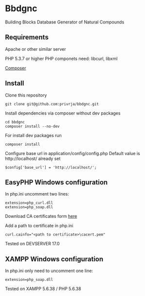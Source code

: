 # Bbdgnc
Building Blocks Database Generator of Natural Compounds

## Requirements
Apache or other similar server

PHP 5.3.7 or higher
PHP componets need: libcurl, libxml

[Composer](https://getcomposer.org/download/)

## Install
Clone this repository
    
    git clone git@github.com:privrja/bbdgnc.git

Install dependencies via composer without dev packages

    cd bbdgnc
    composer install --no-dev

For install dev packages run

    composer install
    
Configure base url in application/config/config.php
Default value is http://localhost/ already set

    $config['base_url'] = 'http://localhost/';
    
## EasyPHP Windows configuration
In php.ini uncomment two lines:
    
    extension=php_curl.dll
    extension=php_soap.dll

Download CA certificates form [here](https://curl.haxx.se/docs/caextract.html)     

Add a path to certificate in php.ini

    curl.cainfo="<path to certificate>\cacert.pem"
    
Tested on DEVSERVER 17.0 

## XAMPP Windows configuration
In php.ini only need to uncomment one line:

    extension=php_soap.dll
    
Tested on XAMPP 5.6.38 / PHP 5.6.38


    

